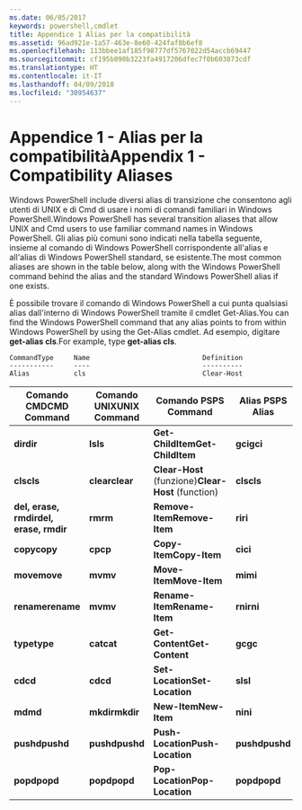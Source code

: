 ```yaml
---
ms.date: 06/05/2017
keywords: powershell,cmdlet
title: Appendice 1 Alias per la compatibilità
ms.assetid: 96ad921e-1a57-463e-8e60-424faf8b6ef8
ms.openlocfilehash: 113bbee1af185f98777df5767022d54accb69447
ms.sourcegitcommit: cf195b090b3223fa4917206dfec7f0b603873cdf
ms.translationtype: HT
ms.contentlocale: it-IT
ms.lasthandoff: 04/09/2018
ms.locfileid: "30954637"
---
```

# <a name="appendix-1---compatibility-aliases"></a><span data-ttu-id="81eb1-103">Appendice 1 - Alias per la compatibilità</span><span class="sxs-lookup"><span data-stu-id="81eb1-103">Appendix 1 - Compatibility Aliases</span></span>

<span data-ttu-id="81eb1-104">Windows PowerShell include diversi alias di transizione che consentono agli utenti di UNIX e di Cmd di usare i nomi di comandi familiari in Windows PowerShell.</span><span class="sxs-lookup"><span data-stu-id="81eb1-104">Windows PowerShell has several transition aliases that allow UNIX and Cmd users to use familiar command names in Windows PowerShell.</span></span> <span data-ttu-id="81eb1-105">Gli alias più comuni sono indicati nella tabella seguente, insieme al comando di Windows PowerShell corrispondente all'alias e all'alias di Windows PowerShell standard, se esistente.</span><span class="sxs-lookup"><span data-stu-id="81eb1-105">The most common aliases are shown in the table below, along with the Windows PowerShell command behind the alias and the standard Windows PowerShell alias if one exists.</span></span>

<span data-ttu-id="81eb1-106">È possibile trovare il comando di Windows PowerShell a cui punta qualsiasi alias dall'interno di Windows PowerShell tramite il cmdlet Get-Alias.</span><span class="sxs-lookup"><span data-stu-id="81eb1-106">You can find the Windows PowerShell command that any alias points to from within Windows PowerShell by using the Get-Alias cmdlet.</span></span> <span data-ttu-id="81eb1-107">Ad esempio, digitare **get-alias cls**.</span><span class="sxs-lookup"><span data-stu-id="81eb1-107">For example, type **get-alias cls**.</span></span>

```
CommandType     Name                            Definition
-----------     ----                            ----------
Alias           cls                             Clear-Host
```

|<span data-ttu-id="81eb1-108">Comando CMD</span><span class="sxs-lookup"><span data-stu-id="81eb1-108">CMD Command</span></span>|<span data-ttu-id="81eb1-109">Comando UNIX</span><span class="sxs-lookup"><span data-stu-id="81eb1-109">UNIX Command</span></span>|<span data-ttu-id="81eb1-110">Comando PS</span><span class="sxs-lookup"><span data-stu-id="81eb1-110">PS Command</span></span>|<span data-ttu-id="81eb1-111">Alias PS</span><span class="sxs-lookup"><span data-stu-id="81eb1-111">PS Alias</span></span>|
|---------------|----------------|--------------|------------|
|<span data-ttu-id="81eb1-112">**dir**</span><span class="sxs-lookup"><span data-stu-id="81eb1-112">**dir**</span></span>|<span data-ttu-id="81eb1-113">**ls**</span><span class="sxs-lookup"><span data-stu-id="81eb1-113">**ls**</span></span>|<span data-ttu-id="81eb1-114">**Get-ChildItem**</span><span class="sxs-lookup"><span data-stu-id="81eb1-114">**Get-ChildItem**</span></span>|<span data-ttu-id="81eb1-115">**gci**</span><span class="sxs-lookup"><span data-stu-id="81eb1-115">**gci**</span></span>|
|<span data-ttu-id="81eb1-116">**cls**</span><span class="sxs-lookup"><span data-stu-id="81eb1-116">**cls**</span></span>|<span data-ttu-id="81eb1-117">**clear**</span><span class="sxs-lookup"><span data-stu-id="81eb1-117">**clear**</span></span>|<span data-ttu-id="81eb1-118">**Clear-Host** (funzione)</span><span class="sxs-lookup"><span data-stu-id="81eb1-118">**Clear-Host** (function)</span></span>|<span data-ttu-id="81eb1-119">**cls**</span><span class="sxs-lookup"><span data-stu-id="81eb1-119">**cls**</span></span>|
|<span data-ttu-id="81eb1-120">**del, erase, rmdir**</span><span class="sxs-lookup"><span data-stu-id="81eb1-120">**del, erase, rmdir**</span></span>|<span data-ttu-id="81eb1-121">**rm**</span><span class="sxs-lookup"><span data-stu-id="81eb1-121">**rm**</span></span>|<span data-ttu-id="81eb1-122">**Remove-Item**</span><span class="sxs-lookup"><span data-stu-id="81eb1-122">**Remove-Item**</span></span>|<span data-ttu-id="81eb1-123">**ri**</span><span class="sxs-lookup"><span data-stu-id="81eb1-123">**ri**</span></span>|
|<span data-ttu-id="81eb1-124">**copy**</span><span class="sxs-lookup"><span data-stu-id="81eb1-124">**copy**</span></span>|<span data-ttu-id="81eb1-125">**cp**</span><span class="sxs-lookup"><span data-stu-id="81eb1-125">**cp**</span></span>|<span data-ttu-id="81eb1-126">**Copy-Item**</span><span class="sxs-lookup"><span data-stu-id="81eb1-126">**Copy-Item**</span></span>|<span data-ttu-id="81eb1-127">**ci**</span><span class="sxs-lookup"><span data-stu-id="81eb1-127">**ci**</span></span>|
|<span data-ttu-id="81eb1-128">**move**</span><span class="sxs-lookup"><span data-stu-id="81eb1-128">**move**</span></span>|<span data-ttu-id="81eb1-129">**mv**</span><span class="sxs-lookup"><span data-stu-id="81eb1-129">**mv**</span></span>|<span data-ttu-id="81eb1-130">**Move-Item**</span><span class="sxs-lookup"><span data-stu-id="81eb1-130">**Move-Item**</span></span>|<span data-ttu-id="81eb1-131">**mi**</span><span class="sxs-lookup"><span data-stu-id="81eb1-131">**mi**</span></span>|
|<span data-ttu-id="81eb1-132">**rename**</span><span class="sxs-lookup"><span data-stu-id="81eb1-132">**rename**</span></span>|<span data-ttu-id="81eb1-133">**mv**</span><span class="sxs-lookup"><span data-stu-id="81eb1-133">**mv**</span></span>|<span data-ttu-id="81eb1-134">**Rename-Item**</span><span class="sxs-lookup"><span data-stu-id="81eb1-134">**Rename-Item**</span></span>|<span data-ttu-id="81eb1-135">**rni**</span><span class="sxs-lookup"><span data-stu-id="81eb1-135">**rni**</span></span>|
|<span data-ttu-id="81eb1-136">**type**</span><span class="sxs-lookup"><span data-stu-id="81eb1-136">**type**</span></span>|<span data-ttu-id="81eb1-137">**cat**</span><span class="sxs-lookup"><span data-stu-id="81eb1-137">**cat**</span></span>|<span data-ttu-id="81eb1-138">**Get-Content**</span><span class="sxs-lookup"><span data-stu-id="81eb1-138">**Get-Content**</span></span>|<span data-ttu-id="81eb1-139">**gc**</span><span class="sxs-lookup"><span data-stu-id="81eb1-139">**gc**</span></span>|
|<span data-ttu-id="81eb1-140">**cd**</span><span class="sxs-lookup"><span data-stu-id="81eb1-140">**cd**</span></span>|<span data-ttu-id="81eb1-141">**cd**</span><span class="sxs-lookup"><span data-stu-id="81eb1-141">**cd**</span></span>|<span data-ttu-id="81eb1-142">**Set-Location**</span><span class="sxs-lookup"><span data-stu-id="81eb1-142">**Set-Location**</span></span>|<span data-ttu-id="81eb1-143">**sl**</span><span class="sxs-lookup"><span data-stu-id="81eb1-143">**sl**</span></span>|
|<span data-ttu-id="81eb1-144">**md**</span><span class="sxs-lookup"><span data-stu-id="81eb1-144">**md**</span></span>|<span data-ttu-id="81eb1-145">**mkdir**</span><span class="sxs-lookup"><span data-stu-id="81eb1-145">**mkdir**</span></span>|<span data-ttu-id="81eb1-146">**New-Item**</span><span class="sxs-lookup"><span data-stu-id="81eb1-146">**New-Item**</span></span>|<span data-ttu-id="81eb1-147">**ni**</span><span class="sxs-lookup"><span data-stu-id="81eb1-147">**ni**</span></span>|
|<span data-ttu-id="81eb1-148">**pushd**</span><span class="sxs-lookup"><span data-stu-id="81eb1-148">**pushd**</span></span>|<span data-ttu-id="81eb1-149">**pushd**</span><span class="sxs-lookup"><span data-stu-id="81eb1-149">**pushd**</span></span>|<span data-ttu-id="81eb1-150">**Push-Location**</span><span class="sxs-lookup"><span data-stu-id="81eb1-150">**Push-Location**</span></span>|<span data-ttu-id="81eb1-151">**pushd**</span><span class="sxs-lookup"><span data-stu-id="81eb1-151">**pushd**</span></span>|
|<span data-ttu-id="81eb1-152">**popd**</span><span class="sxs-lookup"><span data-stu-id="81eb1-152">**popd**</span></span>|<span data-ttu-id="81eb1-153">**popd**</span><span class="sxs-lookup"><span data-stu-id="81eb1-153">**popd**</span></span>|<span data-ttu-id="81eb1-154">**Pop-Location**</span><span class="sxs-lookup"><span data-stu-id="81eb1-154">**Pop-Location**</span></span>|<span data-ttu-id="81eb1-155">**popd**</span><span class="sxs-lookup"><span data-stu-id="81eb1-155">**popd**</span></span>|